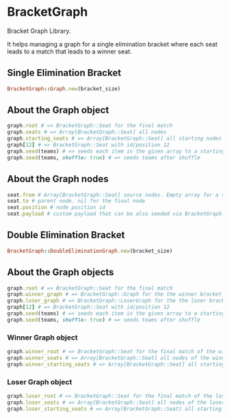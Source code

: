 # BracketGraph

Bracket Graph Library.

It helps managing a graph for a single elimination bracket where each seat leads to a match that leads to a winner seat.

## Single Elimination Bracket

```ruby
BracketGraph::Graph.new(bracket_size)
```

## About the Graph object

```ruby
graph.root # => BracketGraph::Seat for the final match
graph.seats # => Array[BracketGraph::Seat] all nodes
graph.starting_seats # => Array[BracketGraph::Seat] all starting nodes
graph[12] # => BracketGraph::Seat with id/position 12
graph.seed(teams) # => seeds each item in the given array to a starting node
graph.seed(teams, shuffle: true) # => seeds teams after shuffle
```

## About the Graph nodes

```ruby
seat.from # Array[BracketGraph::Seat] source nodes. Empty array for a starting node
seat.to # parent node. nil for the final node
seat.position # node position id
seat.payload # custom payload that can be also seeded via BracketGraph::Graph#seed
```

## Double Elimination Bracket

```ruby
BracketGraph::DoubleEliminationGraph.new(bracket_size)
```

## About the Graph objects

```ruby
graph.root # => BracketGraph::Seat for the final match
graph.winner_graph # => BracketGraph::Graph for the the winner bracket
graph.loser_graph # => BracketGraph::LoserGraph for the the loser bracket
graph[12] # => BracketGraph::Seat with id/position 12
graph.seed(teams) # => seeds each item in the given array to a starting node in the winner_graph
graph.seed(teams, shuffle: true) # => seeds teams after shuffle
```

### Winner Graph object

```ruby
graph.winner_root # => BracketGraph::Seat for the final match of the winner bracket
graph.winner_seats # => Array[BracketGraph::Seat] all nodes of the winner bracket
graph.winner_starting_seats # => Array[BracketGraph::Seat] all starting nodes of the winner bracket
```

### Loser Graph object

```ruby
graph.loser_root # => BracketGraph::Seat for the final match of the loser bracket
graph.loser_seats # => Array[BracketGraph::Seat] all nodes of the loser bracket
graph.loser_starting_seats # => Array[BracketGraph::Seat] all starting nodes of the loser bracket
```

